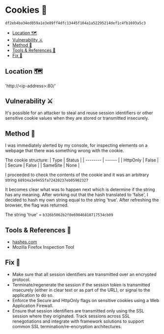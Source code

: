 # Cookies 🍪<!-- omit in toc -->

```txt
df2eb4ba34ed059a1e3e89ff4dfc13445f104a1a52295214def1c4fb1693a5c3
```

- [Location 🗺️](#location-️)
- [Vulnerability ⚔️](#vulnerability-️)
- [Method 🧾](#method-)
- [Tools & References 🧰](#tools--references-)
- [Fix 🔧](#fix-)

## Location 🗺️

'http://\<ip-address>:80/'

## Vulnerability ⚔️

It's possible for an attacker to steal and reuse
session identifiers or other sensitive cookie values when they are stored or transmitted insecurely.

## Method 🧾

I was immediately alerted by my console, for inspecting elements on a webpage that there was something wrong with the cookie.

The cookie structure:
| Type     | Status |
| -------- | ------ |
| HttpOnly | False  |
| Secure   | False  |
| SameSite | None   |

I proceeded to check the contents of the cookie and it was an arbitrary string `68934a3e9455fa72420237eb05902327`

It becomes clear what was to happen next which is determine if the string has any meaning. After working out that the hash translated to 'false', I
decided to hash my own string equal to the string 'true'.
After refreshing the browser, the flag was returned.

The string 'true' = `b326b5062b2f0e69046810717534cb09`

## Tools & References 🧰

- [hashes.com](https://hashes.com/en)
- Mozilla Firefox Inspection Tool

## Fix 🔧

- Make sure that all session identifiers are transmitted over an encrypted protocol.
- Terminate/regenerate the session if the session token is transmitted insecurely (either in clear text or as part of the URL), or signal to the application to do so.
- Enforce the Secure and HttpOnly flags on sensitive cookies using a Web Application Firewall.
- Ensure that session identifiers are transmitted only using the SSL session where they originated. Track sessions across SSL renegotiations and integrate with framework solutions to support common SSL termination/re-encryption architectures.
